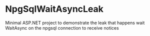 # NpgSqlWaitAsyncLeak
Minimal ASP.NET project to demonstrate the leak that happens wait WaitAsync on the npgsql connection to receive notices
